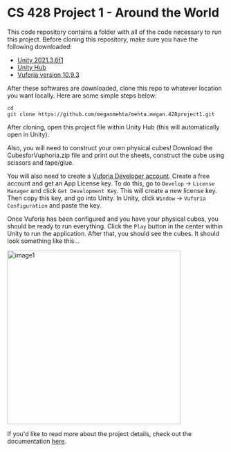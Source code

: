 # CS 428 Project 1 - Around the World 

This code repository contains a folder with all of the code necessary to run this project. Before cloning this repository, make sure you have the following downloaded:
- [Unity 2021.3.6f1](https://unity3d.com/unity/whats-new/2021.3.6)
- [Unity Hub](https://unity3d.com/get-unity/download)
- [Vuforia version 10.9.3](https://developer.vuforia.com/downloads/sdk)

After these softwares are downloaded, clone this repo to whatever location you want locally. Here are some simple steps below: 

```
cd 
git clone https://github.com/meganmehta/mehta.megan.428project1.git
```
After cloning, open this project file within Unity Hub (this will automatically open in Unity). 

Also, you will need to construct your own physical cubes! Download the CubesforVuphoria.zip file and print out the sheets, construct the cube using scissors and tape/glue.

You will also need to create a [Vuforia Developer account](https://developer.vuforia.com/). Create a free account and get an App License key. To do this, 
go to `Develop` -> `License Manager` and click `Get Development Key`. This will create a new license key. Then copy this key, and go into Unity. In Unity, 
click `Window` -> `Vuforia Configuration` and paste the key. 

Once Vuforia has been configured and you have your physical cubes, you should be ready to run everything. Click the `Play` button in the center within Unity to run 
the application. After that, you should see the cubes. It should look something like this...

<img width="401" alt="image1" src="https://user-images.githubusercontent.com/29783726/191116021-f4cd7a9b-7920-4e66-9a71-7bc06a0438c9.png">

If you'd like to read more about the project details, check out
the documentation [here](https://mmehta25.people.uic.edu/428p1.html).
